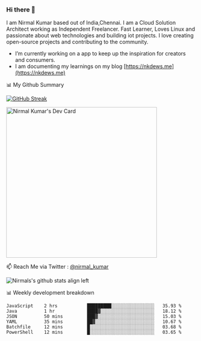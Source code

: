 ### Hi there 👋

 I am Nirmal Kumar based out of India,Chennai. I am a Cloud Solution Architect working as Independent Freelancer. Fast Learner, Loves Linux and passionate about web technologies and building iot projects. I love creating open-source projects and contributing to the community.

- I’m currently working on a app to keep up the inspiration for creators and consumers.
- I am documenting my learnings on my blog [https://nkdews.me](https://nkdews.me)


📊 My Github Summary

[![GitHub Streak](https://github-readme-streak-stats.herokuapp.com?user=nk-gears&theme=dark&hide_border=true&date_format=M%20j%5B%2C%20Y%5D)](https://git.io/streak-stats)

<a href="https://app.daily.dev/nirmal_kumar"><img src="https://api.daily.dev/devcards/a16cfcf02d384b16b41de71ce4d1d811.png?r=8ve" width="400" alt="Nirmal Kumar's Dev Card"/></a>

📫 Reach Me via  Twitter : [@nirmal_kumar](https://twitter.com/nirmal_kumar)

![Nirmals's github stats align left](https://github-readme-stats.vercel.app/api?username=nk-gears&show_icons=true)


📊 Weekly development breakdown

<!--START_SECTION:waka-->

```text
JavaScript    2 hrs           █████████░░░░░░░░░░░░░░░░   35.93 %
Java          1 hr            ████▓░░░░░░░░░░░░░░░░░░░░   18.12 %
JSON          50 mins         ███▓░░░░░░░░░░░░░░░░░░░░░   15.03 %
YAML          35 mins         ██▓░░░░░░░░░░░░░░░░░░░░░░   10.67 %
Batchfile     12 mins         █░░░░░░░░░░░░░░░░░░░░░░░░   03.68 %
PowerShell    12 mins         █░░░░░░░░░░░░░░░░░░░░░░░░   03.65 %
```

<!--END_SECTION:waka-->


